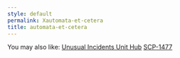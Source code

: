 ```yaml
---
style: default
permalink: Xautomata-et-cetera
title: automata-et-cetera
---
```

You may also like:
[Unusual Incidents Unit Hub](http://scp-wiki.net/unusual-incidents-unit-hub)
[SCP-1477](http://scp-wiki.net/scp-1477)